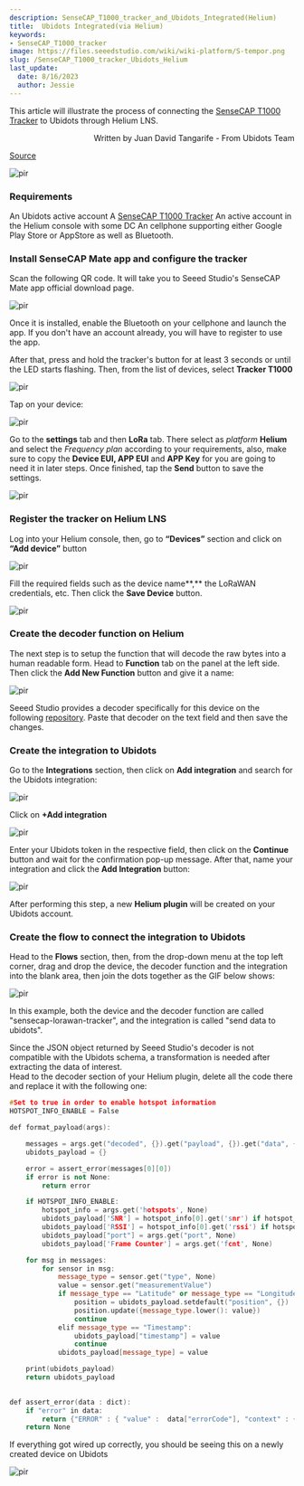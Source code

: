 ```yaml
---
description: SenseCAP_T1000_tracker_and_Ubidots_Integrated(Helium)
title:  Ubidots Integrated(via Helium)
keywords:
- SenseCAP_T1000_tracker
image: https://files.seeedstudio.com/wiki/wiki-platform/S-tempor.png
slug: /SenseCAP_T1000_tracker_Ubidots_Helium
last_update:
  date: 8/16/2023
  author: Jessie
---
```



This article will illustrate the process of connecting the [SenseCAP T1000 Tracker](https://www.seeedstudio.com/sensecap-t1000-tracker?utm_source=emailsig&utm_medium=emailsig&utm_campaign=emailsig) to Ubidots through Helium LNS.

<div align="right">
Written by Juan David Tangarife - From Ubidots Team
</div>

[Source](https://help.ubidots.com/en/articles/8144778-connect-seeed-studio-sensecap-t1000-x-lorawan-tracker-to-ubidots-helium-lns)


<p style={{textAlign: 'center'}}><img src="https://downloads.intercomcdn.com/i/o/788772796/62a6662b1c9082f3ffc2b26b/image+5.png" alt="pir" width={400} height="auto" /></p>

### Requirements

An Ubidots active account
A [SenseCAP T1000 Tracker](https://www.seeedstudio.com/sensecap-t1000-tracker?utm_source=emailsig&utm_medium=emailsig&utm_campaign=emailsig)
An active account in the Helium console with some DC
An cellphone supporting either Google Play Store or AppStore as well as Bluetooth.


### Install SenseCAP Mate app and configure the tracker

Scan the following QR code. It will take you to Seeed Studio's SenseCAP Mate app official download page.

<p style={{textAlign: 'center'}}><img src="https://downloads.intercomcdn.com/i/o/788590034/a636320e04a17ad23cec9ac6/image+2%282%29.png" alt="pir" width={200} height="auto" /></p>


Once it is installed, enable the Bluetooth on your cellphone and launch the app. If you don't have an account already, you will have to register to use the app.

After that, press and hold the tracker's button for at least 3 seconds or until the LED starts flashing. Then, from the list of devices, select **Tracker T1000**


<p style={{textAlign: 'center'}}><img src="https://downloads.intercomcdn.com/i/o/788602896/e42a8ef20f1c0ecfd5b20b17/2.gif" alt="pir" width={800} height="auto" /></p>

Tap on your device:

<p style={{textAlign: 'center'}}><img src="https://downloads.intercomcdn.com/i/o/788612522/9015280b3a7eb52f8451f9f7/Group+1%284%29.png" alt="pir" width={300} height="auto" /></p>


Go to the **settings** tab and then **LoRa** tab. There select as _platform_ **Helium** and select the _Frequency plan_ according to your requirements, also, make sure to copy the **Device EUI, APP EUI** and **APP Key** for you are going to need it in later steps. Once finished, tap the **Send** button to save the settings.

<p style={{textAlign: 'center'}}><img src="https://downloads.intercomcdn.com/i/o/788613272/545654eedd7d0c4be47a7177/Group+2%283%29.png" alt="pir" width={300} height="auto" /></p>

### Register the tracker on Helium LNS

Log into your Helium console, then, go to **“Devices”** section and click on **“Add device”** button

<p style={{textAlign: 'center'}}><img src="https://downloads.intercomcdn.com/i/o/597484015/8c15e6c54b08e7f4fa3d1a7e/image300.png" alt="pir" width={800} height="auto" /></p>


Fill the required fields such as the device name**,** the LoRaWAN credentials, etc. Then click the **Save Device** button.
<p style={{textAlign: 'center'}}><img src="https://downloads.intercomcdn.com/i/o/597505603/72dec54d6bb3f6ca4f44d628/image504.png" alt="pir" width={800} height="auto" /></p>

### Create the decoder function on Helium


The next step is to setup the function that will decode the raw bytes into a human readable form. Head to **Function** tab on the panel at the left side. Then click the **Add New Function** button and give it a name:
<p style={{textAlign: 'center'}}><img src="https://downloads.intercomcdn.com/i/o/788631256/c066827c0eaebdc9dbf629d3/Group+3%282%29.png" alt="pir" width={800} height="auto" /></p>


Seeed Studio provides a decoder specifically for this device on the following [repository](https://github.com/Seeed-Solution/TTN-Payload-Decoder/blob/master/SenseCAP_LoRaWAN_V4_Decoder_For_Helium.js). Paste that decoder on the text field and then save the changes.

### Create the integration to Ubidots

Go to the **Integrations** section, then click on **Add integration** and search for the Ubidots integration:
<p style={{textAlign: 'center'}}><img src="https://downloads.intercomcdn.com/i/o/597507996/c47773268f7810506757ee6e/image566.png" alt="pir" width={800} height="auto" /></p>


Click on **+Add integration**
<p style={{textAlign: 'center'}}><img src="https://downloads.intercomcdn.com/i/o/597508059/9e279e2f7f3c94081457e409/image3369.png" alt="pir" width={800} height="auto" /></p>


Enter your Ubidots token in the respective field, then click on the **Continue** button and wait for the confirmation pop-up message. After that, name your integration and click the **Add Integration** button:

<p style={{textAlign: 'center'}}><img src="https://downloads.intercomcdn.com/i/o/597508025/8576db8c4413b16e710aee9f/image2619.png" alt="pir" width={800} height="auto" /></p>


After performing this step, a new **Helium plugin** will be created on your Ubidots account.

### Create the flow to connect the integration to Ubidots 


Head to the **Flows** section, then, from the drop-down menu at the top left corner, drag and drop the device, the decoder function and the integration into the blank area, then join the dots together as the GIF below shows:

<p style={{textAlign: 'center'}}><img src="https://downloads.intercomcdn.com/i/o/788706473/fa87a7bbb8f32f6e10b41f51/last.gif" alt="pir" width={800} height="auto" /></p>


In this example, both the device and the decoder function are called "sensecap-lorawan-tracker", and the integration is called "send data to ubidots".

Since the JSON object returned by Seeed Studio's decoder is not compatible with the Ubidots schema, a transformation is needed after extracting the data of interest.  
Head to the decoder section of your Helium plugin, delete all the code there and replace it with the following one:  

```cpp
#Set to true in order to enable hotspot information
HOTSPOT_INFO_ENABLE = False

def format_payload(args):

    messages = args.get("decoded", {}).get("payload", {}).get("data", {}).get("messages", [])
    ubidots_payload = {}

    error = assert_error(messages[0][0])
    if error is not None:
        return error

    if HOTSPOT_INFO_ENABLE:
        hotspot_info = args.get('hotspots', None)
        ubidots_payload['SNR'] = hotspot_info[0].get('snr') if hotspot_info is not None else None
        ubidots_payload['RSSI'] = hotspot_info[0].get('rssi') if hotspot_info is not None else None
        ubidots_payload["port"] = args.get("port", None)
        ubidots_payload['Frame Counter'] = args.get('fcnt', None)

    for msg in messages:
        for sensor in msg:
            message_type = sensor.get("type", None)
            value = sensor.get("measurementValue")
            if message_type == "Latitude" or message_type == "Longitude":
                position = ubidots_payload.setdefault("position", {})
                position.update({message_type.lower(): value})
                continue
            elif message_type == "Timestamp":
                ubidots_payload["timestamp"] = value
                continue
            ubidots_payload[message_type] = value

    print(ubidots_payload)
    return ubidots_payload
    

def assert_error(data : dict):
    if "error" in data:
        return {"ERROR" : { "value" :  data["errorCode"], "context" : { "status" : data["error"]}}}
    return None
```

If everything got wired up correctly, you should be seeing this on a newly created device on Ubidots
<p style={{textAlign: 'center'}}><img src="https://downloads.intercomcdn.com/i/o/788764383/864309856f8e7c43f7ab5317/image+4.png" alt="pir" width={800} height="auto" /></p>




